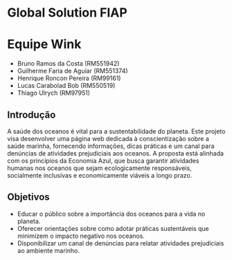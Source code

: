 # Global Solution FIAP

# Equipe Wink

- Bruno Ramos da Costa (RM551942)
- Guilherme Faria de Aguiar (RM551374)
- Henrique Roncon Pereira (RM99161)
- Lucas Carabolad Bob (RM550519)
- Thiago Ulrych (RM97951)

## Introdução
  A saúde dos oceanos é vital para a sustentabilidade do planeta. Este projeto visa desenvolver uma página web dedicada à conscientização sobre a saúde marinha, fornecendo informações, dicas práticas e um canal para denúncias de atividades prejudiciais aos oceanos. A proposta está alinhada com os princípios da Economia Azul, que busca garantir atividades humanas nos oceanos que sejam ecologicamente responsáveis, socialmente inclusivas e economicamente viáveis a longo prazo.

## Objetivos
- Educar o público sobre a importância dos oceanos para a vida no planeta.
- Oferecer orientações sobre como adotar práticas sustentáveis que minimizem o impacto negativo nos oceanos.
- Disponibilizar um canal de denúncias para relatar atividades prejudiciais ao ambiente marinho.
